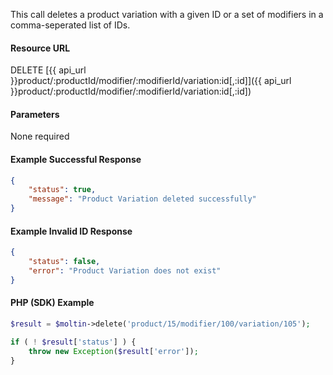 <!--
@title Delete product variation by ID
@author Moltin Ltd
@description Deletes a product variation with a given ID
@order 3.1.1.6

@sidebar 1
@family Product/Modifier/Variation
@rate No
@auth Yes
@format JSON
@http DELETE
@version beta
-->
This call deletes a product variation with a given ID or a set of modifiers in a comma-seperated list of IDs.

#### Resource URL
DELETE [{{ api_url }}product/:productId/modifier/:modifierId/variation:id[,:id]]({{ api_url }}product/:productId/modifier/:modifierId/variation:id[,:id])

#### Parameters
None required

<!--code-->
#### Example Successful Response
``` json
{
    "status": true,
    "message": "Product Variation deleted successfully"
}
```

#### Example Invalid ID Response
``` json
{
	"status": false,
	"error": "Product Variation does not exist"
}
```

#### PHP (SDK) Example
``` php
$result = $moltin->delete('product/15/modifier/100/variation/105');

if ( ! $result['status'] ) {
	throw new Exception($result['error']);
}
```
<!--/code-->